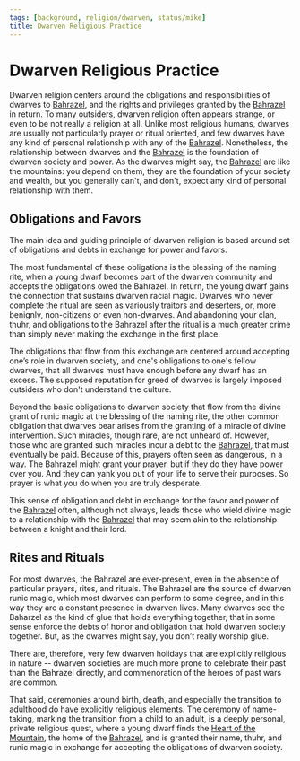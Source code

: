 ```yaml
---
tags: [background, religion/dwarven, status/mike]
title: Dwarven Religious Practice
---
```

# Dwarven Religious Practice



Dwarven religion centers around the obligations and responsibilities of dwarves to [Bahrazel](<../gods/embodied-gods/bahrazel/bahrazel.md>), and the rights and privileges granted by the [Bahrazel](<../gods/embodied-gods/bahrazel/bahrazel.md>) in return. To many outsiders, dwarven religion often appears strange, or even to be not really a religion at all. Unlike most religious humans, dwarves are usually not particularly prayer or ritual oriented, and few dwarves have any kind of personal relationship with any of the [Bahrazel](<../gods/embodied-gods/bahrazel/bahrazel.md>). Nonetheless, the relationship between dwarves and the [Bahrazel](<../gods/embodied-gods/bahrazel/bahrazel.md>) is the foundation of dwarven society and power. As the dwarves might say, the [Bahrazel](<../gods/embodied-gods/bahrazel/bahrazel.md>) are like the mountains: you depend on them, they are the foundation of your society and wealth, but you generally can't, and don't, expect any kind of personal relationship with them. 
## Obligations and Favors

The main idea and guiding principle of dwarven religion is based around set of obligations and debts in exchange for power and favors. 

The most fundamental of these obligations is the blessing of the naming rite, when a young dwarf becomes  part of the dwarven community and accepts the obligations owed the Bahrazel. In return, the young dwarf gains the connection that sustains dwarven racial magic. Dwarves who never complete the ritual are seen as variously traitors and deserters, or, more benignly, non-citizens or even non-dwarves. And abandoning your clan, thuhr, and obligations to the Bahrazel after the ritual is a much greater crime than simply never making the exchange in the first place. 

The obligations that flow from this exchange are centered around accepting one’s role in dwarven society, and one's obligations to one's fellow dwarves, that all dwarves must have enough before any dwarf has an excess. The supposed reputation for greed of dwarves is largely imposed outsiders who don't understand the culture. 

Beyond the basic obligations to dwarven society that flow from the divine grant of runic magic at the blessing of the naming rite, the other common obligation that dwarves bear arises from the granting of a miracle of divine intervention. Such miracles, though rare, are not unheard of. However, those who are granted such miracles incur a debt to the [Bahrazel](<../gods/embodied-gods/bahrazel/bahrazel.md>), that must eventually be paid. Because of this, prayers often seen as dangerous, in a way. The Bahrazel might grant your prayer, but if they do they have power over you. And they can yank you out of your life to serve their purposes. So prayer is what you do when you are truly desperate. 

This sense of obligation and debt in exchange for the favor and power of the [Bahrazel](<../gods/embodied-gods/bahrazel/bahrazel.md>) often, although not always, leads those who wield divine magic to a relationship with the [Bahrazel](<../gods/embodied-gods/bahrazel/bahrazel.md>) that may seem  akin to the relationship between a knight and their lord.
## Rites and Rituals

For most dwarves, the Bahrazel are ever-present, even in the absence of particular prayers, rites, and rituals. The Bahrazel are the source of dwarven runic magic, which most dwarves can perform to some degree, and in this way they are a constant presence in dwarven lives. Many dwarves see the Baharzel as the kind of glue that holds everything together, that in some sense enforce the debts of honor and obligation that hold dwarven society together. But, as the dwarves might say, you don’t really worship glue.

There are, therefore, very few dwarven holidays that are explicitly religious in nature -- dwarven societies are much more prone to celebrate their past than the Bahrazel directly, and commenoration of the heroes of past wars are common. 

That said, ceremonies around birth, death, and especially the transition to adulthood do have explicitly religious elements. The ceremony of name-taking, marking the transition from a child to an adult, is a deeply personal, private religious quest, where a young dwarf finds the [Heart of the Mountain](<../multiverse/spiritual-realms/divine-realms/heart-of-the-mountain.md>), the home of the [Bahrazel](<../gods/embodied-gods/bahrazel/bahrazel.md>), and is granted their name, thuhr, and runic magic in exchange for accepting the obligations of dwarven society. 





